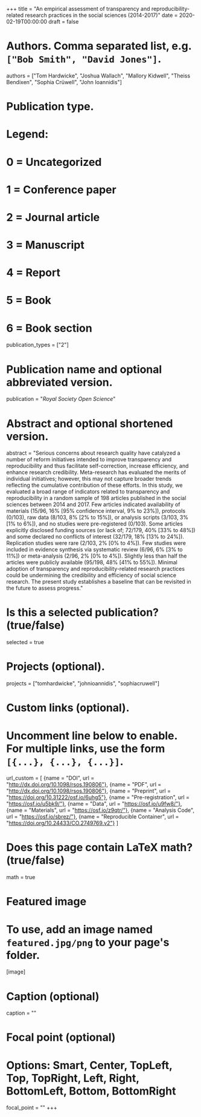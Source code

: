 +++
title = "An empirical assessment of transparency and reproducibility-related research practices in the social sciences (2014-2017)"
date = 2020-02-19T00:00:00
draft = false

# Authors. Comma separated list, e.g. `["Bob Smith", "David Jones"]`.
authors = ["Tom Hardwicke", "Joshua Wallach", "Mallory Kidwell", "Theiss Bendixen", "Sophia Crüwell", "John Ioannidis"]

# Publication type.
# Legend:
# 0 = Uncategorized
# 1 = Conference paper
# 2 = Journal article
# 3 = Manuscript
# 4 = Report
# 5 = Book
# 6 = Book section
publication_types = ["2"]

# Publication name and optional abbreviated version.
publication = "*Royal Society Open Science*"

# Abstract and optional shortened version.
abstract = "Serious concerns about research quality have catalyzed a number of reform initiatives intended to improve transparency and reproducibility and thus facilitate self-correction, increase efficiency, and enhance research credibility. Meta-research has evaluated the merits of individual initiatives; however, this may not capture broader trends reflecting the cumulative contribution of these efforts. In this study, we evaluated a broad range of indicators related to transparency and reproducibility in a random sample of 198 articles published in the social sciences between 2014 and 2017. Few articles indicated availability of materials (15/96, 16% [95% confidence interval, 9% to 23%]), protocols (0/103), raw data (8/103, 8% [2% to 15%]), or analysis scripts (3/103, 3% [1% to 6%]), and no studies were pre-registered (0/103). Some articles explicitly disclosed funding sources (or lack of; 72/179, 40% [33% to 48%]) and some declared no conflicts of interest (32/179, 18% [13% to 24%]). Replication studies were rare (2/103, 2% [0% to 4%]). Few studies were included in evidence synthesis via systematic review (6/96, 6% [3% to 11%]) or meta-analysis (2/96, 2% [0% to 4%]). Slightly less than half the articles were publicly available (95/198, 48% [41% to 55%]). Minimal adoption of transparency and reproducibility-related research practices could be undermining the credibility and efficiency of social science research. The present study establishes a baseline that can be revisited in the future to assess progress."

# Is this a selected publication? (true/false)
selected = true

# Projects (optional).
projects = ["tomhardwicke", "johnioannidis", "sophiacruwell"]

# Custom links (optional).
#   Uncomment line below to enable. For multiple links, use the form `[{...}, {...}, {...}]`.
url_custom = [
{name = "DOI", url = "http://dx.doi.org/10.1098/rsos.190806"},
{name = "PDF", url = "http://dx.doi.org/10.1098/rsos.190806"},
{name = "Preprint", url = "https://doi.org/10.31222/osf.io/6uhg5"},
{name = "Pre-registration", url = "https://osf.io/u5bk9/"},
{name = "Data", url = "https://osf.io/u9fw8/"},
{name = "Materials", url = "https://osf.io/z9qtr/"},
{name = "Analysis Code", url = "https://osf.io/sbrez/"},
{name = "Reproducible Container", url = "https://doi.org/10.24433/CO.2749769.v2"}
]

# Does this page contain LaTeX math? (true/false)
math = true

# Featured image
# To use, add an image named `featured.jpg/png` to your page's folder. 
[image]
  # Caption (optional)
  caption = ""

  # Focal point (optional)
  # Options: Smart, Center, TopLeft, Top, TopRight, Left, Right, BottomLeft, Bottom, BottomRight
  focal_point = ""
+++

